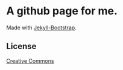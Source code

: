 # A github page for me.

Made with [Jekyll-Bootstrap](http://jekyllbootstrap.com).


## License

[Creative Commons](http://creativecommons.org/licenses/by-nc-sa/3.0/)
